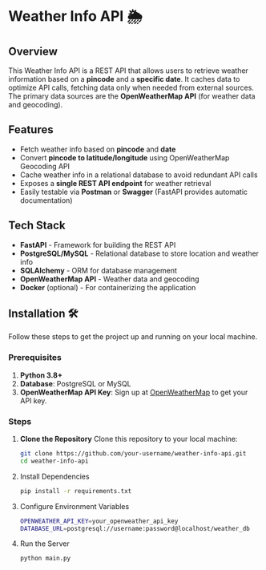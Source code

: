 # Weather Info API 🌦️

## Overview
This Weather Info API is a REST API that allows users to retrieve weather information based on a **pincode** and a **specific date**. It caches data to optimize API calls, fetching data only when needed from external sources. The primary data sources are the **OpenWeatherMap API** (for weather data and geocoding).

## Features
- Fetch weather info based on **pincode** and **date**
- Convert **pincode to latitude/longitude** using OpenWeatherMap Geocoding API
- Cache weather info in a relational database to avoid redundant API calls
- Exposes a **single REST API endpoint** for weather retrieval
- Easily testable via **Postman** or **Swagger** (FastAPI provides automatic documentation)

## Tech Stack
- **FastAPI** - Framework for building the REST API
- **PostgreSQL/MySQL** - Relational database to store location and weather info
- **SQLAlchemy** - ORM for database management
- **OpenWeatherMap API** - Weather data and geocoding
- **Docker** (optional) - For containerizing the application

## Installation 🛠️

Follow these steps to get the project up and running on your local machine.

### Prerequisites
1. **Python 3.8+**
2. **Database**: PostgreSQL or MySQL
3. **OpenWeatherMap API Key**: Sign up at [OpenWeatherMap](https://openweathermap.org/api) to get your API key.

### Steps

1. **Clone the Repository**
   Clone this repository to your local machine:
   ```bash
   git clone https://github.com/your-username/weather-info-api.git
   cd weather-info-api
   ```
2. Install Dependencies
   ```bash
   pip install -r requirements.txt
   ```
3. Configure Environment Variables
   ```bash
   OPENWEATHER_API_KEY=your_openweather_api_key
   DATABASE_URL=postgresql://username:password@localhost/weather_db
   ```
4. Run the Server
   ```bash
   python main.py
   ```
